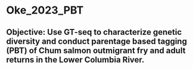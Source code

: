 # Oke_2023_PBT
## Objective: Use GT-seq to characterize genetic diversity and conduct parentage based tagging (PBT) of Chum salmon outmigrant fry and adult returns in the Lower Columbia River. 
